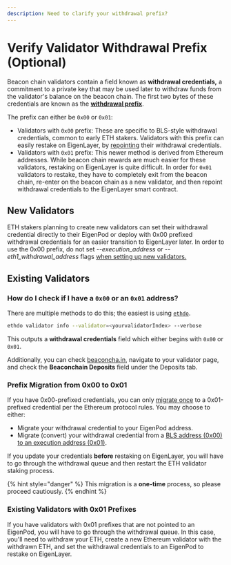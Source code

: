 ```yaml
---
description: Need to clarify your withdrawal prefix?
---
```


# Verify Validator Withdrawal Prefix (Optional)

Beacon chain validators contain a field known as **withdrawal credentials,** a commitment to a private key that may be used later to withdraw funds from the validator's balance on the beacon chain. The first two bytes of these credentials are known as the [**withdrawal prefix**](https://notes.ethereum.org/@launchpad/withdrawals-faq#Q-What-are-0x00-and-0x01-withdrawal-credentials-prefixes).

The prefix can either be `0x00` or `0x01`:&#x20;

* Validators with `0x00` prefix: These are specific to BLS-style withdrawal credentials, common to early ETH stakers. Validators with this prefix can easily restake on EigenLayer, by [repointing](broken-reference) their withdrawal credentials.
* Validators with `0x01` prefix: This newer method is derived from Ethereum addresses. While beacon chain rewards are much easier for these validators, restaking on EigenLayer is quite difficult. In order for `0x01` validators to restake, they have to completely exit from the beacon chain, re-enter on the beacon chain as a new validator, and then repoint withdrawal credentials to the EigenLayer smart contract.&#x20;

## **New Validators**

ETH stakers planning to create new validators can set their withdrawal credential directly to their EigenPod or deploy with 0x00 prefixed withdrawal credentials for an easier transition to EigenLayer later. In order to use the 0x00 prefix, do not set _--execution\_address_ or _--eth1\_withdrawal\_address_ flags [when setting up new validators.](https://github.com/ethereum/staking-deposit-cli#commands)



## **Existing Validators**

### **How do I check if I have a `0x00` or an `0x01` address?**

There are multiple methods to do this; the easiest is using [`ethdo`](https://github.com/wealdtech/ethdo).

```sh
ethdo validator info --validator=<yourvalidatorIndex> --verbose
```

This outputs a **withdrawal credentials** field which either begins with `0x00` or `0x01`.&#x20;

Additionally, you can check [beaconcha.in](http://beaconcha.in/), navigate to your validator page, and check the **Beaconchain Deposits** field under the Deposits tab.

### **Prefix Migration from 0x00 to 0x01**

If you have 0x00-prefixed credentials, you can only [migrate once](https://notes.ethereum.org/@launchpad/withdrawals-faq#Q-Once-I-have-changed-my-credential-to-0x01-can-I-change-it-to-an-alternative-withdrawal-address) to a 0x01-prefixed credential per the Ethereum protocol rules. You may choose to either:

* Migrate your withdrawal credential to your EigenPod address.
* Migrate (convert) your withdrawal credential from a [BLS address (0x00) to an execution address (0x01)](https://notes.ethereum.org/@launchpad/withdrawals-guide#BLS-to-execution-with-ethdo).

If you update your credentials **before** restaking on EigenLayer, you will have to go through the withdrawal queue and then restart the ETH validator staking process.

{% hint style="danger" %}
This migration is a **one-time** process, so please proceed cautiously.
{% endhint %}

### Existing Validators with 0x01 Prefixes

If you have validators with 0x01 prefixes that are not pointed to an EigenPod, you will have to go through the withdrawal queue. In this case, you'll need to withdraw your ETH, create a new Ethereum validator with the withdrawn ETH, and set the withdrawal credentials to an EigenPod to restake on EigenLayer.
